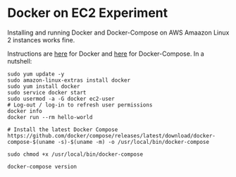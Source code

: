 # Docker on EC2 Experiment

Installing and running Docker and Docker-Compose on AWS Amaazon Linux 2 instances works fine.

Instructions are [here](https://docs.aws.amazon.com/AmazonECS/latest/developerguide/docker-basics.html) for Docker and [here](https://gist.github.com/npearce/6f3c7826c7499587f00957fee62f8ee9) for Docker-Compose.  In a nutshell:

```
sudo yum update -y
sudo amazon-linux-extras install docker
sudo yum install docker
sudo service docker start
sudo usermod -a -G docker ec2-user
# Log-out / log-in to refresh user permissions
docker info
docker run --rm hello-world

# Install the latest Docker Compose
https://github.com/docker/compose/releases/latest/download/docker-compose-$(uname -s)-$(uname -m) -o /usr/local/bin/docker-compose

sudo chmod +x /usr/local/bin/docker-compose

docker-compose version
```